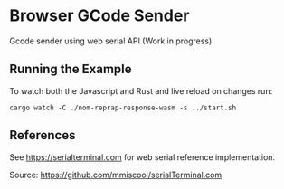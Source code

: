 # Browser GCode Sender

Gcode sender using web serial API (Work in progress)

## Running the Example

To watch both the Javascript and Rust and live reload on changes run:

`cargo watch -C ./nom-reprap-response-wasm -s ../start.sh`

## References

See https://serialterminal.com for web serial reference implementation.

Source: https://github.com/mmiscool/serialTerminal.com
